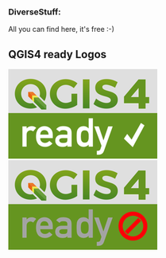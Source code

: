 ### DiverseStuff:
All you can find here, it's free :-)

## QGIS4 ready Logos
![screenshot](QGIS4_ready_yes_v01_300.png)&nbsp;&nbsp;&nbsp;&nbsp;
![screenshot](QGIS4_ready_no_v01_300.png) 
